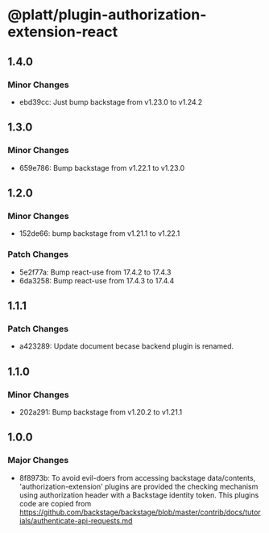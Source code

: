 # @platt/plugin-authorization-extension-react

## 1.4.0

### Minor Changes

- ebd39cc: Just bump backstage from v1.23.0 to v1.24.2

## 1.3.0

### Minor Changes

- 659e786: Bump backstage from v1.22.1 to v1.23.0

## 1.2.0

### Minor Changes

- 152de66: bump backstage from v1.21.1 to v1.22.1

### Patch Changes

- 5e2f77a: Bump react-use from 17.4.2 to 17.4.3
- 6da3258: Bump react-use from 17.4.3 to 17.4.4

## 1.1.1

### Patch Changes

- a423289: Update document becase backend plugin is renamed.

## 1.1.0

### Minor Changes

- 202a291: Bump backstage from v1.20.2 to v1.21.1

## 1.0.0

### Major Changes

- 8f8973b: To avoid evil-doers from accessing backstage data/contents,
  'authorization-extension' plugins are provided the checking mechanism
  using authorization header with a Backstage identity token.
  This plugins code are copied from https://github.com/backstage/backstage/blob/master/contrib/docs/tutorials/authenticate-api-requests.md
